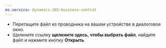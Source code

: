 ```yaml
---
ms.service: dynamics-365-business-central
---
```

- Перетащите файл из проводника на вашем устройстве в диалоговое окно.
- Щелкните ссылку **щелкните здесь, чтобы выбрать файл**, найдите файл и нажмите кнопку **Открыть**.